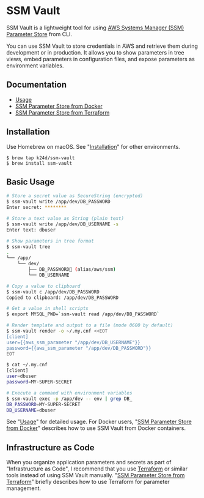 # SSM Vault

SSM Vault is a lightweight tool for using [AWS Systems Manager (SSM) Parameter Store](https://docs.aws.amazon.com/systems-manager/latest/userguide/systems-manager-parameter-store.html) from CLI.

You can use SSM Vault to store credentials in AWS and retrieve them during development or in production.  It allows you to show parameters in tree views, embed parameters in configuration files, and expose parameters as environment variables.

## Documentation

- [Usage](USAGE.md)
- [SSM Parameter Store from Docker](DOCKER.md)
- [SSM Parameter Store from Terraform](TERRAFORM.md)

## Installation

Use Homebrew on macOS.  See "[Installation](USAGE.md#installation)" for other environments.

```
$ brew tap k24d/ssm-vault
$ brew install ssm-vault
```

## Basic Usage

```bash
# Store a secret value as SecureString (encrypted)
$ ssm-vault write /app/dev/DB_PASSWORD
Enter secret: ********

# Store a text value as String (plain text)
$ ssm-vault write /app/dev/DB_USERNAME -s
Enter text: dbuser

# Show parameters in tree format
$ ssm-vault tree
.
└── /app/
    └── dev/
        ├── DB_PASSWORD🔐 (alias/aws/ssm)
        └── DB_USERNAME

# Copy a value to clipboard
$ ssm-vault c /app/dev/DB_PASSWORD
Copied to clipboard: /app/dev/DB_PASSWORD

# Get a value in shell scripts
$ export MYSQL_PWD=`ssm-vault read /app/dev/DB_PASSWORD`

# Render template and output to a file (mode 0600 by default)
$ ssm-vault render -o ~/.my.cnf <<EOT
[client]
user={{aws_ssm_parameter "/app/dev/DB_USERNAME"}}
password={{aws_ssm_parameter "/app/dev/DB_PASSWORD"}}
EOT

$ cat ~/.my.cnf
[client]
user=dbuser
password=MY-SUPER-SECRET

# Execute a command with environment variables
$ ssm-vault exec -p /app/dev -- env | grep DB_
DB_PASSWORD=MY-SUPER-SECRET
DB_USERNAME=dbuser
```

See "[Usage](USAGE.md)" for detailed usage.  For Docker users, "[SSM Parameter Store from Docker](DOCKER.md)" describes how to use SSM Vault from Docker containers.

## Infrastructure as Code

When you organize application parameters and secrets as part of "Infrastructure as Code", I recommend that you use [Terraform](https://www.terraform.io) or similar tools instead of using SSM Vault manually.  "[SSM Parameter Store from Terraform](TERRAFORM.md)" briefly describes how to use Terraform for parameter management.
